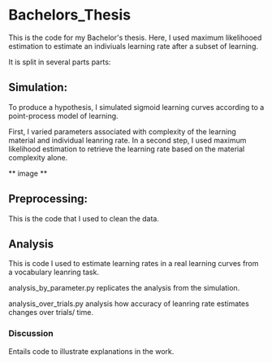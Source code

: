 # Bachelors_Thesis



This is the code for my Bachelor's thesis.
Here, I used maximum likelihooed estimation to estimate an indiviuals learning rate after a subset of learning.

It is split in several parts parts:

## Simulation:

To produce a hypothesis, I simulated sigmoid learning curves according to a point-process model of learning.

First, I varied parameters associated with complexity of the learning material and individual leanring rate.
In a second step, I used maximum likelihood estimation to retrieve the learning rate based on the material complexity alone.

** image **

## Preprocessing:

This is the code that I used to clean the data.

## Analysis

This is code I used to estimate learning rates in a real learning curves from a vocabulary leanring task.

analysis_by_parameter.py replicates the analysis from the simulation.

analysis_over_trials.py analysis how accuracy of leanring rate estimates changes over trials/ time.

### Discussion

Entails code to illustrate explanations in the work.

